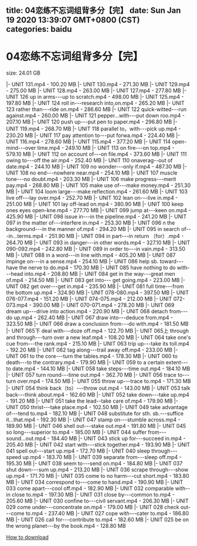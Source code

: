
title: 04恋练不忘词组背多分【完】
date: Sun Jan 19 2020 13:39:07 GMT+0800 (CST)    
categories: baidu
---

# 04恋练不忘词组背多分【完】
size: 24.01 GB
 
 
|- UNIT 131.mp4 - 100.20 MB
|- UNIT 130.mp4 - 271.30 MB
|- UNIT 129.mp4 - 275.00 MB
|- UNIT 128.mp4 - 263.00 MB
|- UNIT 127.mp4 - 277.80 MB
|- UNIT 126 up in arms---up to scratch.mp4 - 498.00 MB
|- UNIT 125.mp4 - 197.80 MB
|- UNIT 124 roll in---research into,on.mp4 - 265.20 MB
|- UNIT 123 rather than---ride on.mp4 - 286.60 MB
|- UNIT 122 quick-witted---run against.mp4 - 260.00 MB
|- UNIT 121 pepper...with---put down roo.mp4 - 207.10 MB
|- UNIT 120 push up---put pen to paper.mp4 - 296.80 MB
|- UNIT 119.mp4 - 268.70 MB
|- UNIT 118 parallel to，with---pick up.mp4 - 230.20 MB
|- UNIT 117 pay attention to---put forwa.mp4 - 224.40 MB
|- UNIT 116.mp4 - 278.60 MB
|- UNIT 115.mp4 - 377.20 MB
|- UNIT 114 open-mind---over time.mp4 - 249.10 MB
|- UNIT 113 on  fire---on top.mp4 - 579.10 MB
|- UNIT 112 on account of---on file.mp4 - 373.60 MB
|- UNIT 111 owing to---off the air.mp4 - 252.40 MB
|- UNIT 110 onaverag--out of date.mp4 - 244.10 MB
|- UNIT 109 no wonder---only if.mp4 - 487.30 MB
|- UNIT 108 no end---nowhere near.mp4 - 254.10 MB
|- UNIT 107 muscle tone---no doubt.mp4 - 203.30 MB
|- UNIT 106 make progress---merit pay.mp4 - 268.80 MB
|- UNIT 105 make use of---make money.mp4 - 251.30 MB
|- UNIT 104 loom large---make reflection.mp4 - 261.60 MB
|- UNIT 103 live off---lay over.mp4 - 252.70 MB
|- UNIT 102 lean on---live in.mp4 - 251.00 MB
|- UNIT 101 lay off-lead on.mp4 - 380.90 MB
|- UNIT 100 keep ones eyes open-kne.mp4 - 277.70 MB
|- UNIT 099 jump at---keen on.mp4 - 425.90 MB
|- UNIT 098 issue in---in the pipeline.mp4 - 241.20 MB
|- UNIT 097 in the matter of---interfere in.mp4 - 253.30 MB
|- UNIT 096 n the background---in the manner of.mp4 - 294.20 MB
|- UNIT 095 in search of---in...terms.mp4 - 251.90 MB
|- UNIT 094 in part---in return （for）.mp4 - 264.70 MB
|- UNIT 093 in danger---in other words.mp4 - 327.10 MB
|- UNIT 090-092.mp4 - 242.80 MB
|- UNIT 089 in order to---in vain.mp4 - 313.50 MB
|- UNIT 088 in a word---in line with.mp4 - 405.20 MB
|- UNIT 087 impinge on---in a sense.mp4 - 254.10 MB
|- UNIT 086 help sb. toward---have the nerve to do.mp4 - 170.30 MB
|- UNIT 085 have nothing to do with---head into.mp4 - 208.80 MB
|- UNIT 084 get in the way---great men of.mp4 - 214.50 MB
|- UNIT 083 get into--- get going.mp4 - 223.00 MB
|- UNIT 082 get over---get in.mp4 - 235.90 MB
|- UNIT 081 full time---from the bottom up.mp4 - 324.90 MB
|- UNIT 078-080.mp4 - 397.50 MB
|- UNIT 076-077.mp4 - 151.20 MB
|- UNIT 074-075.mp4 - 212.00 MB
|- UNIT 072-073.mp4 - 390.00 MB
|- UNIT 070-071.mp4 - 278.20 MB
|- UNIT 069 dream up---drive into action.mp4 - 220.90 MB
|- UNIT 068 detach from---do up.mp4 - 262.40 MB
|- UNIT 067 draw into---deduce from.mp4 - 323.50 MB
|- UNIT 066 draw a conclusion from---do with.mp4 - 181.50 MB
|- UNIT 065下 deal with---doze off.mp4 - 122.70 MB
|- UNIT 065上 through and through---turn over a new leaf.mp4 - 108.20 MB
|- UNIT 064 take one's cue from---the rank.mp4 - 215.10 MB
|- UNIT 063 trip up---take its toll.mp4 - 192.20 MB
|- UNIT 062 tag along---trail away off.mp4 - 233.00 MB
|- UNIT 061 to the core---turn the tables.mp4 - 178.30 MB
|- UNIT 060 to death---to the contrary.mp4 - 179.90 MB
|- UNIT 059 to a certain extent---to date.mp4 - 144.10 MB
|- UNIT 058 take steps---time out.mp4 - 184.10 MB
|- UNIT 057 turn round---time out.mp4 - 362.70 MB
|- UNIT 056 trace to---turn over.mp4 - 174.50 MB
|- UNIT 055 throw up---trace to.mp4 - 171.30 MB
|- UNIT 054 think back（to）---throw out.mp4 - 143.00 MB
|- UNIT 053 talk back---think about.mp4 - 162.60 MB
|- UNIT 052 take down---take up.mp4 - 191.20 MB
|- UNIT 051 take the lead--take care of.mp4 - 179.90 MB
|- UNIT 050 thrist---take place.mp4 - 102.50 MB
|- UNIT 049 take advantage of---tend to.mp4 - 182.10 MB
|- UNIT 048 substitute for sth. sb.---suffice it...that.mp4 - 192.30 MB
|- UNIT 047 stamp on---stumble across.mp4 - 189.90 MB
|- UNIT 046 shell out---stake out.mp4 - 191.80 MB
|- UNIT 045 so long---superior to.mp4 - 185.00 MB
|- UNIT 044 suffer from---sound...out.mp4 - 184.40 MB
|- UNIT 043 stick up for---succeed in.mp4 - 205.40 MB
|- UNIT 042 start with---stick together.mp4 - 193.90 MB
|- UNIT 041 spell out---start up.mp4 - 172.70 MB
|- UNIT 040 sleep through---speed up.mp4 - 183.70 MB
|- UNIT 039 separate from---sleep off.mp4 - 195.30 MB
|- UNIT 038 seem to---send on.mp4 - 184.80 MB
|- UNIT 037 shut down---sum up.mp4 - 213.20 MB
|- UNIT 036 scrape through---show up.mp4 - 171.70 MB
|- UNIT 035 come to no harm---cut short.mp4 - 183.80 MB
|- UNIT 034 correspond to---come to hand.mp4 - 190.90 MB
|- UNIT 033 come apart---cool off.mp4 - 182.90 MB
|- UNIT 032 comparable with--in close to.mp4 - 197.30 MB
|- UNIT 031 close by---common to.mp4 - 205.60 MB
|- UNIT 030 confine to---civil servant.mp4 - 206.30 MB
|- UNIT 029 come under---concentrate on.mp4 - 179.00 MB
|- UNIT 028 check out---come to.mp4 - 237.40 MB
|- UNIT 027 cope with---cater to.mp4 - 186.80 MB
|- UNIT 026 call for---contribute to.mp4 - 182.60 MB
|- UNIT 025 be on the wrong planet---by the book.mp4 - 128.80 MB

[How to download](https://bpcam.bemobtrk.com/go/2ceec3aa-1ca2-46d6-b9ff-aaa5c184517c?jno=3904)